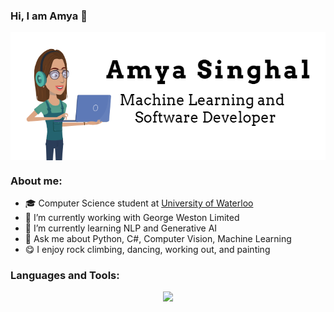 ### Hi, I am Amya 👋


<div align = "center">
  <img align="center" src= "https://github.com/amya-singhal/amya-singhal/blob/main/Capture.PNG" />
 </div>
 <div align = "center"> 
</div>

### About me:
- 🎓 Computer Science student at [University of Waterloo](https://cs.uwaterloo.ca/about)
- 🔭 I’m currently working with George Weston Limited
- 🌱 I’m currently learning NLP and Generative AI
- 💬 Ask me about Python, C#, Computer Vision, Machine Learning
- 😋 I enjoy rock climbing, dancing, working out, and painting

### Languages and Tools:
<p align="center">
  <a href="https://skillicons.dev">
    <img src="https://skillicons.dev/icons?i=python,c#,r,androidstudio,figma,bash,github,js,html,css,mongodb,vscode" />
  </a>
</p>
